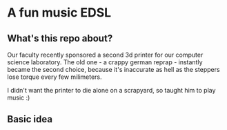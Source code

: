 # A fun music EDSL

## What's this repo about?

Our faculty recently sponsored a second 3d printer
for our computer science laboratory.
The old one - a crappy german reprap - instantly
became the second choice, because it's inaccurate
as hell as the steppers lose torque every few milimeters.

I didn't want the printer to die alone on a scrapyard,
so taught him to play music :)

## Basic idea


